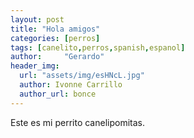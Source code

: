 ```yaml
---
layout: post
title: "Hola amigos"
categories: [perros]
tags: [canelito,perros,spanish,espanol]
author:     "Gerardo"
header_img:
  url: "assets/img/esHNcL.jpg"
  author: Ivonne Carrillo
  author_url: bonce
---
```


<p>Este es mi perrito canelipomitas.</p>
